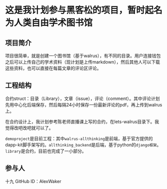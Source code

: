 # 这是我计划参与黑客松的项目，暂时起名为人类自由学术图书馆

## 项目简介

项目很简单，就是创建一个图书馆（基于walrus），有不同的目录。用户连接钱包之后可以上传自己的学术资料（现计划是上传markdown），然后其他人可以下载这些资料，也可以直接在每篇文章的评论区评论。

## 工程结构

合约struct：目录（Library），文章（issue），评论（comment）。其中评论计划先用中心化后端保存，然后每隔24小时保存一份最新评论的pdf，再上传到walrus上。

在合约设计上，我计划参考陈老师直播课上写的合约，在lets-walrus目录下。我觉得改吧改吧就可以了。

`demoproject`是目前工程：其中`walrus-allthinking`是前端，基于官方提供的dapp-kit脚手架写的。`allthinking_backend`是后端，基于python的`django框架`。`library`是合约，目前也完成了一小部分。

## 参与人
十九 GitHub ID：AlexWaker




